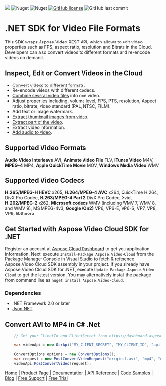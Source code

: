 ![](https://img.shields.io/badge/REST%20API-v1.1-lightgrey) ![Nuget](https://img.shields.io/nuget/v/Aspose.video-Cloud) ![Nuget](https://img.shields.io/nuget/dt/Aspose.video-Cloud) [![GitHub license](https://img.shields.io/github/license/aspose-video-cloud/aspose-video-cloud-dotnet)](https://github.com/aspose-video-cloud/aspose-video-cloud-dotnet/blob/master/LICENSE) ![GitHub last commit](https://img.shields.io/github/last-commit/Aspose-video-Cloud/aspose-video-cloud-dotnet)

# .NET SDK for Video File Formats 

This SDK wraps Aspose.Video REST API, which allows to edit video properties such as FPS, aspect ratio, resolution and Bitrate in the Cloud. Developers can also convert videos to different formats and re-encode videos on demand.

## Inspect, Edit or Convert Videos in the Cloud

- [Convert videos to different formats](https://docs.aspose.cloud/video/convert-video/).
- Re-encode videos with different codecs.
- [Combine several video files](https://docs.aspose.cloud/video/append-video/) into one video.
- Adjust properties including, volume level, FPS, PTS, resolution, Aspect ratio, bitrate, video standard (PAL, NTSC, FILM).
- Add text or image watermark.
- [Extract thumbnail images from video](https://docs.aspose.cloud/video/extract-thumbnail-image/).
- [Extract part of the video](https://docs.aspose.cloud/video/extract-part-of-the-video/).
- [Extract video information](https://docs.aspose.cloud/video/get-video-info/).
- [Add audio to video](https://docs.aspose.cloud/video/add-audio/).

## Supported Video Formats

**Audio Video Interleave** AVI, **Animate Video File** FLV, **iTunes Video** M4V, **MPEG-4** MP4, **Apple QuickTime Movie** MOV, **Windows Media Video** WMV

## Supported Video Codecs

**H.265/MPEG-H HEVC** x265, **H.264/MPEG-4 AVC** x264, QuickTime H.264, DivX Pro Codec, **H.263/MPEG-4 Part 2** DivX Pro Codec, Xvid, **H.262/MPEG-2** x262, **Microsoft codecs** WMV (including WMV 7, WMV 8, and WMV 9), MS MPEG-4v3, **Google (On2)** VP6, VP6-E, VP6-S, VP7, VP8, VP9, libtheora

## Get Started with Aspose.Video Cloud SDK for .NET

Register an account at [Aspose Cloud Dashboard](https://dashboard.aspose.cloud/#/apps) to get you application information. Next, execute `Install-Package Aspose.Video-Cloud` from the Package Manager Console in Visual Studio to fetch & reference Aspose.Video Cloud SDK assembly in your project. If you already have Aspose.Video Cloud SDK for .NET, execute `Update-Package Aspose.Video-Cloud` to get the latest version. You may alternatively install the package from command line as `nuget install Aspose.Video-Cloud`.

###  Dependencies

- .NET Framework 2.0 or later
- [Json.NET](https://www.nuget.org/packages/Newtonsoft.Json/)

## Convert AVI to MP4 in C# .Net

```csharp
	// Get your ClientId and ClientSecret from https://dashboard.aspose.cloud (free registration required).
	
	var videoApi = new OcrApi("MY_CLIENT_SECRET", "MY_CLIENT_ID", "api.aspose.cloud");
	
	ConvertOptions options = new ConvertOptions();
	var request = new PostConvertVideoRequest("original.avi", "mp4", "destination.mp4", options);
	videoApi.PostConvertVideo(request);
```

[Home](https://www.aspose.cloud) | [Product Page](https://products.aspose.cloud/video/net) | [Documentation](https://docs.aspose.cloud/video/) | [API Reference](https://apireference.aspose.cloud/video/) | [Code Samples](https://github.com/aspose-video-cloud/aspose-video-cloud-dotnet/tree/master/Aspose.Video.Cloud.Sdk.Tests) | [Blog](https://blog.aspose.cloud/category/video/) | [Free Support](https://forum.aspose.cloud/c/video) | [Free Trial](https://dashboard.aspose.cloud/#/apps)
